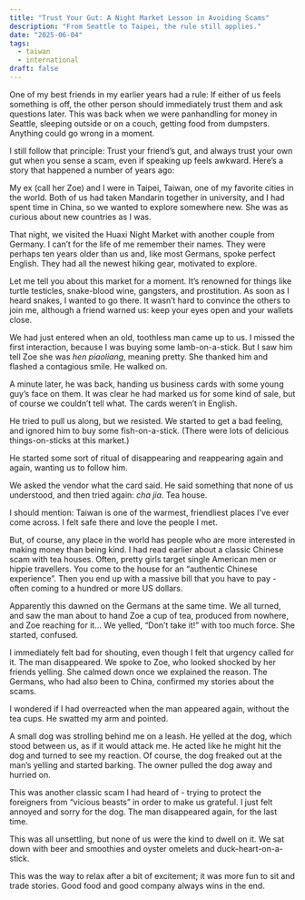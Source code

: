 ```yaml
---
title: "Trust Your Gut: A Night Market Lesson in Avoiding Scams"
description: "From Seattle to Taipei, the rule still applies."
date: "2025-06-04"
tags:
  - taiwan
  - international
draft: false
---
```


One of my best friends in my earlier years had a rule: If either of us feels something is off, the other person should immediately trust them and ask questions later. This was back when we were panhandling for money in Seattle, sleeping outside or on a couch, getting food from dumpsters. Anything could go wrong in a moment.

I still follow that principle: Trust your friend’s gut, and always trust your own gut when you sense a scam, even if speaking up feels awkward. Here’s a story that happened a number of years ago:

My ex (call her Zoe) and I were in Taipei, Taiwan, one of my favorite cities in the world. Both of us had taken Mandarin together in university, and I had spent time in China, so we wanted to explore somewhere new. She was as curious about new countries as I was.

That night, we visited the Huaxi Night Market with another couple from Germany. I can’t for the life of me remember their names. They were perhaps ten years older than us and, like most Germans, spoke perfect English. They had all the newest hiking gear, motivated to explore.

Let me tell you about this market for a moment. It’s renowned for things like turtle testicles, snake-blood wine, gangsters, and prostitution. As soon as I heard snakes, I wanted to go there. It wasn’t hard to convince the others to join me, although a friend warned us: keep your eyes open and your wallets close.

We had just entered when an old, toothless man came up to us. I missed the first interaction, because I was buying some lamb-on-a-stick. But I saw him tell Zoe she was _hen piaoliang_, meaning pretty. She thanked him and flashed a contagious smile. He walked on.

A minute later, he was back, handing us business cards with some young guy’s face on them. It was clear he had marked us for some kind of sale, but of course we couldn’t tell what. The cards weren’t in English.

He tried to pull us along, but we resisted. We started to get a bad feeling, and ignored him to buy some fish-on-a-stick. (There were lots of delicious things-on-sticks at this market.)

He started some sort of ritual of disappearing and reappearing again and again, wanting us to follow him.

We asked the vendor what the card said. He said something that none of us understood, and then tried again: _cha jia_. Tea house.

I should mention: Taiwan is one of the warmest, friendliest places I’ve ever come across. I felt safe there and love the people I met.

But, of course, any place in the world has people who are more interested in making money than being kind. I had read earlier about a classic Chinese scam with tea houses. Often, pretty girls target single American men or hippie travellers. You come to the house for an “authentic Chinese experience”. Then you end up with a massive bill that you have to pay - often coming to a hundred or more US dollars.

Apparently this dawned on the Germans at the same time. We all turned, and saw the man about to hand Zoe a cup of tea, produced from nowhere, and Zoe reaching for it… We yelled, “Don’t take it!” with too much force. She started, confused.

I immediately felt bad for shouting, even though I felt that urgency called for it. The man disappeared. We spoke to Zoe, who looked shocked by her friends yelling. She calmed down once we explained the reason. The Germans, who had also been to China, confirmed my stories about the scams.

I wondered if I had overreacted when the man appeared again, without the tea cups. He swatted my arm and pointed.

A small dog was strolling behind me on a leash. He yelled at the dog, which stood between us, as if it would attack me. He acted like he might hit the dog and turned to see my reaction. Of course, the dog freaked out at the man’s yelling and started barking. The owner pulled the dog away and hurried on.

This was another classic scam I had heard of - trying to protect the foreigners from “vicious beasts” in order to make us grateful. I just felt annoyed and sorry for the dog. The man disappeared again, for the last time.

This was all unsettling, but none of us were the kind to dwell on it. We sat down with beer and smoothies and oyster omelets and duck-heart-on-a-stick.

This was the way to relax after a bit of excitement; it was more fun to sit and trade stories. Good food and good company always wins in the end.
